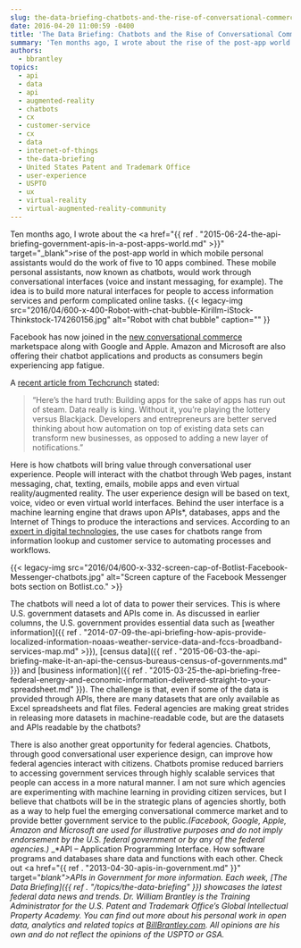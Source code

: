 ```yaml
---
slug: the-data-briefing-chatbots-and-the-rise-of-conversational-commerce-and-citizen-experience
date: 2016-04-20 11:00:59 -0400
title: 'The Data Briefing: Chatbots and the Rise of Conversational Commerce and Citizen Experience'
summary: 'Ten months ago, I wrote about the rise of the post-app world in which mobile personal assistants would do the work of five to 10 apps combined. These mobile personal assistants, now known as chatbots, would work through conversational interfaces (voice and instant messaging, for example). The idea is to build more natural interfaces for people'
authors:
  - bbrantley
topics:
  - api
  - data
  - api
  - augmented-reality
  - chatbots
  - cx
  - customer-service
  - cx
  - data
  - internet-of-things
  - the-data-briefing
  - United States Patent and Trademark Office
  - user-experience
  - USPTO
  - ux
  - virtual-reality
  - virtual-augmented-reality-community
---
```


Ten months ago, I wrote about the <a href="{{ ref . "2015-06-24-the-api-briefing-government-apis-in-a-post-apps-world.md" >}}" target="_blank">rise of the post-app world</a> in which mobile personal assistants would do the work of five to 10 apps combined. These mobile personal assistants, now known as chatbots, would work through conversational interfaces (voice and instant messaging, for example). The idea is to build more natural interfaces for people to access information services and perform complicated online tasks. {{< legacy-img src="2016/04/600-x-400-Robot-with-chat-bubble-Kirillm-iStock-Thinkstock-174260156.jpg" alt="Robot with chat bubble" caption="" }} 

Facebook has now joined in the <a href="http://venturebeat.com/2016/04/14/facebook-just-validated-the-bot-movement-for-businesses/" target="_blank">new conversational commerce </a>marketspace along with Google and Apple. Amazon and Microsoft are also offering their chatbot applications and products as consumers begin experiencing app fatigue.

A [recent article from Techcrunch](http://techcrunch.com/2016/02/03/app-fatigue/) stated:

> “Here’s the hard truth: Building apps for the sake of apps has run out of steam. Data really is king. Without it, you’re playing the lottery versus Blackjack. Developers and entrepreneurs are better served thinking about how automation on top of existing data sets can transform new businesses, as opposed to adding a new layer of notifications.”

Here is how chatbots will bring value through conversational user experience. People will interact with the chatbot through Web pages, instant messaging, chat, texting, emails, mobile apps and even virtual reality/augmented reality. The user experience design will be based on text, voice, video or even virtual world interfaces. Behind the user interface is a machine learning engine that draws upon APIs*, databases, apps and the Internet of Things to produce the interactions and services. According to an <a href="https://dionhinchcliffe.com/2016/04/13/how-chatbots-and-artificial-intelligence-are-evolving-the-digitalsocial-experience/" target="_blank">expert in digital technologies</a>, the use cases for chatbots range from information lookup and customer service to automating processes and workflows.

{{< legacy-img src="2016/04/600-x-332-screen-cap-of-Botlist-Facebook-Messenger-chatbots.jpg" alt="Screen capture of the Facebook Messenger bots section on Botlist.co." >}}

The chatbots will need a lot of data to power their services. This is where U.S. government datasets and APIs come in. As discussed in earlier columns, the U.S. government provides essential data such as [weather information]({{ ref . "2014-07-09-the-api-briefing-how-apis-provide-localized-information-noaas-weather-service-data-and-fccs-broadband-services-map.md" >}}), [census data]({{ ref . "2015-06-03-the-api-briefing-make-it-an-api-the-census-bureaus-census-of-governments.md" }}) and [business information]({{ ref . "2015-03-25-the-api-briefing-free-federal-energy-and-economic-information-delivered-straight-to-your-spreadsheet.md" }}). The challenge is that, even if some of the data is provided through APIs, there are many datasets that are only available as Excel spreadsheets and flat files. Federal agencies are making great strides in releasing more datasets in machine-readable code, but are the datasets and APIs readable by the chatbots?

There is also another great opportunity for federal agencies. Chatbots, through good conversational user experience design, can improve how federal agencies interact with citizens. Chatbots promise reduced barriers to accessing government services through highly scalable services that people can access in a more natural manner. I am not sure which agencies are experimenting with machine learning in providing citizen services, but I believe that chatbots will be in the strategic plans of agencies shortly, both as a way to help fuel the emerging conversational commerce market and to provide better government service to the public._(Facebook, Google, Apple, Amazon and Microsoft are used for illustrative purposes and do not imply endorsement by the U.S. federal government or by any of the federal agencies.)_
_*API – Application Programming Interface. How software programs and databases share data and functions with each other. Check out <a href="{{ ref . "2013-04-30-apis-in-government.md" }}" target="_blank">APIs in Government</a> for more information._
_Each week, [The Data Briefing]({{ ref . "/topics/the-data-briefing" }}) showcases the latest federal data news and trends._
_Dr. William Brantley is the Training Administrator for the U.S. Patent and Trademark Office’s Global Intellectual Property Academy. You can find out more about his personal work in open data, analytics and related topics at [BillBrantley.com](http://billbrantley.com/). All opinions are his own and do not reflect the opinions of the USPTO or GSA._